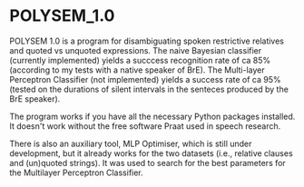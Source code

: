# POLYSEM_1.0
POLYSEM 1.0 is a program for disambiguating spoken restrictive relatives and quoted vs unquoted expressions. The naive Bayesian classifier (currently implemented) yields a succcess recognition rate of ca 85% (according to my tests with a native speaker of BrE). The Multi-layer Perceptron Classifier (not implemented) yields a success rate of ca 95% (tested on the durations of silent intervals in the senteces produced by the BrE speaker).

The program works if you have all the necessary Python packages installed. It doesn't work without the free software Praat used in speech research.

There is also an auxiliary tool, MLP Optimiser, which is still under development, but it already works for the two datasets (i.e., relative clauses and (un)quoted strings). It was used to search for the best parameters for the Multilayer Perceptron Classifier.
